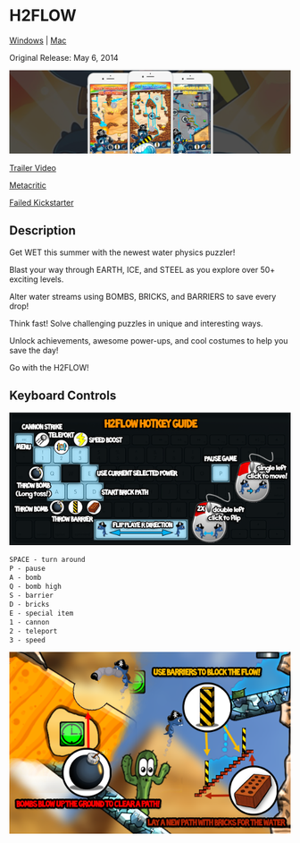 # H2FLOW

[Windows](releases/tag/h2flow-win) | [Mac](releases/tag/h2flow-win)  

Original Release: May 6, 2014

![h2flow_triad](media/triad.png)

[Trailer Video](https://www.youtube.com/watch?v=eMKIeQu3Jrs)

[Metacritic](https://www.metacritic.com/game/ios/h2flow)

[Failed Kickstarter](https://www.kickstarter.com/projects/haptixgames/h2flow/)

## Description

Get WET this summer with the newest water physics puzzler!

Blast your way through EARTH, ICE, and STEEL as you explore over 50+ exciting levels.  

Alter water streams using BOMBS, BRICKS, and BARRIERS to save every drop!

Think fast! Solve challenging puzzles in unique and interesting ways.

Unlock achievements, awesome power-ups, and cool costumes to help you save the day!

Go with the H2FLOW!

## Keyboard Controls

![controls](media/keys.png)

```
SPACE - turn around
P - pause
A - bomb
Q - bomb high
S - barrier
D - bricks
E - special item
1 - cannon
2 - teleport
3 - speed
```

![howtoplay](media/howtoplay.png)


